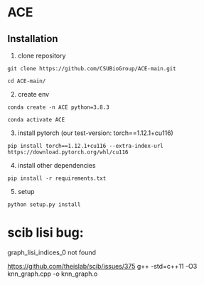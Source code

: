 # ACE

## Installation
1. clone repository

`git clone https://github.com/CSUBioGroup/ACE-main.git`

`cd ACE-main/`

2. create env

`conda create -n ACE python=3.8.3`

`conda activate ACE`

3. install pytorch (our test-version: torch==1.12.1+cu116)

`pip install torch==1.12.1+cu116 --extra-index-url https://download.pytorch.org/whl/cu116`

4. install other dependencies

`pip install -r requirements.txt`

5. setup

`python setup.py install`

# scib lisi bug:
graph_lisi_indices_0 not found

https://github.com/theislab/scib/issues/375
g++ -std=c++11 -O3 knn_graph.cpp -o knn_graph.o